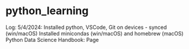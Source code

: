 # python_learning

Log:
5/4/2024: 
    Installed python, VSCode, Git on devices - synced (win/macOS)
    Installed minicondas (win/macOS) and homebrew (macOS) 
    Python Data Science Handbook: Page 
